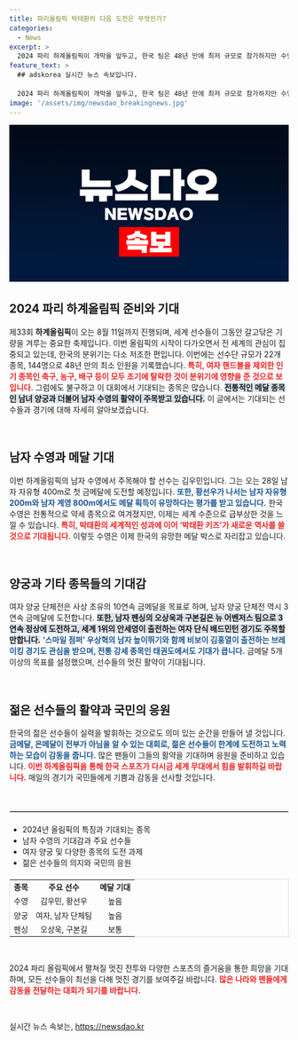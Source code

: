 ```yaml
---
title: 파리올림픽 박태환의 다음 도전은 무엇인가?
categories:
  - News
excerpt: >
  2024 파리 하계올림픽이 개막을 앞두고, 한국 팀은 48년 만에 최저 규모로 참가하지만 수영, 양궁 등 메달 기대 종목이 가득하다. MZ세대의 잠재력을 발휘할 기회, 기대를 모은다!
feature_text: >
  ## adskorea 실시간 뉴스 속보입니다.

  2024 파리 하계올림픽이 개막을 앞두고, 한국 팀은 48년 만에 최저 규모로 참가하지만 수영, 양궁 등 메달 기대 종목이 가득하다. MZ세대의 잠재력을 발휘할 기회, 기대를 모은다!
image: '/assets/img/newsdao_breakingnews.jpg'
---
```


<p><img src="/assets/img/newsdao_breakingnews.jpg" alt="adskorea 속보" /></p>

<h2 data-ke-size="size26">2024 파리 하계올림픽 준비와 기대</h2>

<p data-ke-size="size16">제33회 <b>하계올림픽</b>이 오는 8월 11일까지 진행되며, 세계 선수들이 그동안 갈고닦은 기량을 겨루는 중요한 축제입니다. 이번 올림픽의 시작이 다가오면서 전 세계의 관심이 집중되고 있는데, 한국의 분위기는 다소 저조한 편입니다. 이번에는 선수단 규모가 22개 종목, 144명으로 48년 만의 최소 인원을 기록했습니다. <b><span style="color: #ee2323;">특히, 여자 핸드볼을 제외한 인기 종목인 축구, 농구, 배구 등이 모두 조기에 탈락한 것이 분위기에 영향을 준 것으로 보입니다.</span></b> 그럼에도 불구하고 이 대회에서 기대되는 종목은 많습니다. <b><span style="background-color: #21538527;">전통적인 메달 종목인 남녀 양궁과 더불어 남자 수영의 활약이 주목받고 있습니다.</span></b> 이 글에서는 기대되는 선수들과 경기에 대해 자세히 알아보겠습니다.</p>

<p data-ke-size="size16">&nbsp;</p>

<h2 data-ke-size="size26">남자 수영과 메달 기대</h2>

<p data-ke-size="size16">이번 하계올림픽의 남자 수영에서 주목해야 할 선수는 김우민입니다. 그는 오는 28일 남자 자유형 400m로 첫 금메달에 도전할 예정입니다. <b><span style="color: #1a5490;">또한, 황선우가 나서는 남자 자유형 200m와 남자 계영 800m에서도 메달 획득이 유망하다는 평가를 받고 있습니다.</span></b> 한국 수영은 전통적으로 약세 종목으로 여겨졌지만, 이제는 세계 수준으로 급부상한 것을 느낄 수 있습니다. <b><span style="color: #ee2323;">특히, 박태환의 세계적인 성과에 이어 ‘박태환 키즈’가 새로운 역사를 쓸 것으로 기대됩니다.</span></b> 이렇듯 수영은 이제 한국의 유망한 메달 박스로 자리잡고 있습니다.</p>

<p data-ke-size="size16">&nbsp;</p>

<h2 data-ke-size="size26">양궁과 기타 종목들의 기대감</h2>

<p data-ke-size="size16">여자 양궁 단체전은 사상 초유의 10연속 금메달을 목표로 하며, 남자 양궁 단체전 역시 3연속 금메달에 도전합니다. <b><span style="background-color: #21538527;">또한, 남자 펜싱의 오상욱과 구본길은 뉴 어벤저스 팀으로 3연속 정상에 도전하고, 세계 1위의 안세영이 출전하는 여자 단식 배드민턴 경기도 주목할 만합니다.</span></b> <b><span style="color: #1a5490;">‘스마일 점퍼’ 우상혁의 남자 높이뛰기와 함께 비보이 김홍열이 출전하는 브레이킹 경기도 관심을 받으며, 전통 강세 종목인 태권도에서도 기대가 큽니다.</span></b> 금메달 5개 이상의 목표를 설정했으며, 선수들의 멋진 활약이 기대됩니다.</p>

<p data-ke-size="size16">&nbsp;</p>

<h2 data-ke-size="size26">젊은 선수들의 활약과 국민의 응원</h2>

<p data-ke-size="size16">한국의 젊은 선수들이 실력을 발휘하는 것으로도 의미 있는 순간을 만들어 낼 것입니다. <b><span style="color: #1a5490;">금메달, 은메달이 전부가 아님을 알 수 있는 대회로, 젊은 선수들이 한계에 도전하고 노력하는 모습이 감동을 줍니다.</span></b> 많은 팬들이 그들의 활약을 기대하며 응원을 준비하고 있습니다. <b><span style="color: #ee2323;">이번 하계올림픽을 통해 한국 스포츠가 다시금 세계 무대에서 힘을 발휘하길 바랍니다.</span></b> 매일의 경기가 국민들에게 기쁨과 감동을 선사할 것입니다.</p>

<p data-ke-size="size16">&nbsp;</p> 

<hr style="border: 1px solid #cccccc; margin: 20px 0;">

<ul>
    <li>2024년 올림픽의 특징과 기대되는 종목</li>
    <li>남자 수영의 기대감과 주요 선수들</li>
    <li>여자 양궁 및 다양한 종목의 도전 과제</li>
    <li>젊은 선수들의 의지와 국민의 응원</li>
</ul>

<table style="width: 100%; border: 1px solid #dddddd; margin-top: 20px;">
    <tr>
        <td style="text-align: center; height: 17px;"><b>종목</b></td>
        <td style="text-align: center; height: 17px;"><b>주요 선수</b></td>
        <td style="text-align: center; height: 17px;"><b>메달 기대</b></td>
    </tr>
    <tr>
        <td style="text-align: center; height: 17px;">수영</td>
        <td style="text-align: center; height: 17px;">김우민, 황선우</td>
        <td style="text-align: center; height: 17px;">높음</td>
    </tr>
    <tr>
        <td style="text-align: center; height: 17px;">양궁</td>
        <td style="text-align: center; height: 17px;">여자, 남자 단체팀</td>
        <td style="text-align: center; height: 17px;">높음</td>
    </tr>
    <tr>
        <td style="text-align: center; height: 17px;">펜싱</td>
        <td style="text-align: center; height: 17px;">오상욱, 구본길</td>
        <td style="text-align: center; height: 17px;">보통</td>
    </tr>
</table>

<p data-ke-size="size16">&nbsp;</p>

<p data-ke-size="size16">2024 파리 올림픽에서 펼쳐질 멋진 전투와 다양한 스포츠의 즐거움을 통한 희망을 기대하며, 모든 선수들이 최선을 다해 멋진 경기를 보여주길 바랍니다. <b><span style="color: #ee2323;">많은 나라와 팬들에게 감동을 전달하는 대회가 되기를 바랍니다.</span></b></p> 

<p data-ke-size="size16">&nbsp;</p>
실시간 뉴스 속보는, <a href="https://newsdao.kr" rel="dofollow">https://newsdao.kr</a>



